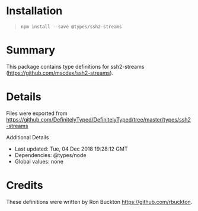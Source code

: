 # Installation
> `npm install --save @types/ssh2-streams`

# Summary
This package contains type definitions for ssh2-streams (https://github.com/mscdex/ssh2-streams).

# Details
Files were exported from https://github.com/DefinitelyTyped/DefinitelyTyped/tree/master/types/ssh2-streams

Additional Details
 * Last updated: Tue, 04 Dec 2018 19:28:12 GMT
 * Dependencies: @types/node
 * Global values: none

# Credits
These definitions were written by Ron Buckton <https://github.com/rbuckton>.
